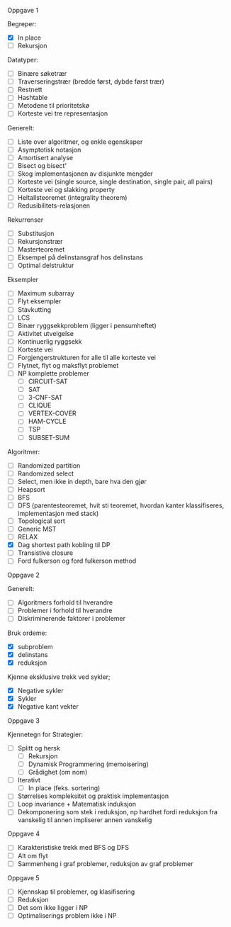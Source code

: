 Oppgave 1

Begreper:
- [x] In place
- [ ] Rekursjon

Datatyper:
- [ ] Binære søketrær
- [ ] Traverseringstrær (bredde først, dybde først trær)
- [ ] Restnett
- [ ] Hashtable
- [ ] Metodene til prioritetskø
- [ ] Korteste vei tre representasjon

Generelt:
- [ ] Liste over algoritmer, og enkle egenskaper
- [ ] Asymptotisk notasjon
- [ ] Amortisert analyse
- [ ] Bisect og bisect'
- [ ] Skog implementasjonen av disjunkte mengder
- [ ] Korteste vei (single source, single destination, single pair, all pairs)
- [ ] Korteste vei og slakking property
- [ ] Heltallsteoremet (integrality theorem)
- [ ] Redusibilitets-relasjonen

Rekurrenser
- [ ] Substitusjon
- [ ] Rekursjonstrær
- [ ] Masterteoremet
- [ ] Eksempel på delinstansgraf hos delinstans
- [ ] Optimal delstruktur

Eksempler
- [ ] Maximum subarray
- [ ] Flyt eksempler
- [ ] Stavkutting
- [ ] LCS
- [ ] Binær ryggsekkproblem (ligger i pensumheftet)
- [ ] Aktivitet utvelgelse
- [ ] Kontinuerlig ryggsekk
- [ ] Korteste vei 
- [ ] Forgjengerstrukturen for alle til alle korteste vei
- [ ] Flytnet, flyt og maksflyt problemet
- [ ] NP komplette problemer
	- [ ] CIRCUIT-SAT
	- [ ] SAT
	- [ ] 3-CNF-SAT
	- [ ] CLIQUE
	- [ ] VERTEX-COVER
	- [ ] HAM-CYCLE
	- [ ] TSP
	- [ ] SUBSET-SUM

Algoritmer:
- [ ] Randomized partition 
- [ ] Randomized select 
- [ ] Select, men ikke in depth, bare hva den gjør
- [ ] Heapsort
- [ ] BFS
- [ ] DFS (parentesteoremet, hvit sti teoremet, hvordan kanter klassifiseres, implementasjon med stack)
- [ ] Topological sort
- [ ] Generic MST
- [ ] RELAX
- [x] Dag shortest path kobling til DP
- [ ] Transistive closure
- [ ] Ford fulkerson og ford fulkerson method

Oppgave 2

Generelt:
- [ ] Algoritmers forhold til hverandre
- [ ] Problemer i forhold til hverandre
- [ ] Diskriminerende faktorer i problemer

Bruk ordeme:
- [x] subproblem
- [x] delinstans
- [x] reduksjon

Kjenne eksklusive trekk ved sykler;
- [x] Negative sykler
- [x] Sykler
- [x] Negative kant vekter

Oppgave 3

Kjennetegn for Strategier:
- [ ] Splitt og hersk
	- [ ] Rekursjon
	- [ ] Dynamisk Programmering (memoisering)
	- [ ] Grådighet (om nom)
- [ ] Iterativt
	- [ ] In place (feks. sortering)

- [ ] Størrelses kompleksitet og praktisk implementasjon
- [ ] Loop invariance + Matematisk induksjon
- [ ] Dekomponering som stek i reduksjon, np hardhet fordi reduksjon fra vanskelig til annen impliserer annen vanskelig

Oppgave 4

- [ ] Karakteristiske trekk med BFS og DFS
- [ ] Alt om flyt
- [ ] Sammenheng i graf problemer, reduksjon av graf problemer

Oppgave 5

- [ ] Kjennskap til problemer, og klasifisering
- [ ] Reduksjon
- [ ] Det som ikke ligger i NP
- [ ] Optimaliserings problem ikke i NP
